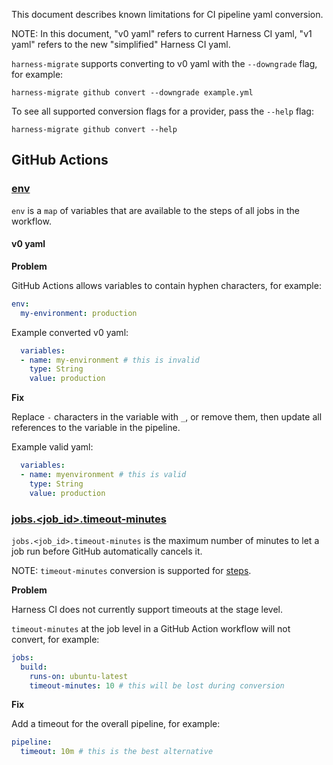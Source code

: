 This document describes known limitations for CI pipeline yaml conversion.

NOTE: In this document, "v0 yaml" refers to current Harness CI yaml, "v1 yaml" 
refers to the new "simplified" Harness CI yaml.

`harness-migrate` supports converting to v0 yaml with the `--downgrade` flag,
for example:

```
harness-migrate github convert --downgrade example.yml
```

To see all supported conversion flags for a provider, pass the `--help` flag:

```
harness-migrate github convert --help
```

## GitHub Actions

### [env](https://docs.github.com/en/actions/using-workflows/workflow-syntax-for-github-actions#env)

`env` is a `map` of variables that are available to the steps of all jobs in the
workflow.

#### v0 yaml

**Problem**

GitHub Actions allows variables to contain hyphen characters, for example:
```yaml
env:
  my-environment: production
```

Example converted v0 yaml:
```yaml
  variables:
  - name: my-environment # this is invalid
    type: String
    value: production
```

**Fix**

Replace `-` characters in the variable with `_`, or remove them, then update 
all references to the variable in the pipeline.

Example valid yaml:
```yaml
  variables:
  - name: myenvironment # this is valid
    type: String
    value: production
```

### [jobs.<job_id>.timeout-minutes](https://docs.github.com/en/actions/using-workflows/workflow-syntax-for-github-actions#jobsjob_idtimeout-minutes)

`jobs.<job_id>.timeout-minutes` is the maximum number of minutes to let a job 
run before GitHub automatically cancels it.

NOTE: `timeout-minutes` conversion is supported for [steps](https://docs.github.com/en/actions/using-workflows/workflow-syntax-for-github-actions#jobsjob_idstepstimeout-minutes).

**Problem**

Harness CI does not currently support timeouts at the stage level.

`timeout-minutes` at the job level in a GitHub Action workflow will not convert, for example:

```yaml
jobs:
  build:
    runs-on: ubuntu-latest
    timeout-minutes: 10 # this will be lost during conversion
```

**Fix**

Add a timeout for the overall pipeline, for example:

```yaml
pipeline:
  timeout: 10m # this is the best alternative
```
